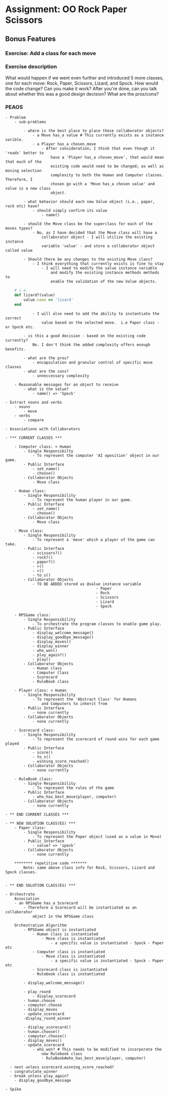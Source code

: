 # Assignment: OO Rock Paper Scissors

## Bonus Features
### Exercise: Add a class for each move

### Exercise description
What would happen if we went even further and introduced 5 more classes, one for each move: Rock, Paper, Scissors, Lizard, and Spock. How would the code change? Can you make it work? After you're done, can you talk about whether this was a good design decision? What are the pros/cons?


### PEAOS
	- Problem
		- sub-problems

			- where is the best place to place these collaborator objects?
				- a Move has_a value # This currently exists as a instance varible.
				- a Player has_a chosen_move
					- After consideration; I think that even though it 'reads' better to
						have a 'Player has_a chosen_move', that would mean that much of the
						existing code would need to be changed; as well as moving selection
						complexity to both the Human and Computer classes.  Therefore, I 
						chosen go with a 'Move has_a chosen value' and value is a new class
						object.

			- what behavior should each new Value object (i.e., paper, rock etc) have?
				- should simply confirm its value
					- name()

			- should the Move class be the superclass for each of the moves types?
				- No, as I have decided that the Move class will have a 
					collaborator object - I will utilize the existing instance
					variable 'value' - and store a collaborator object called value
								
			- Should there be any changes to the existing Move class?
				- I think everything that currently exists is fine to stay
					- I will need to modify the value instance variable
						and modify the existing instance methods methods to
						enable the validation of the new Value objects. 
	
```ruby 
	# i.e.	
	def lizard?(value)
		value.name == 'lizard'
	end

```					
				- I will also need to add the ability to instantiate the correct
					value based on the selected move.  i.e Paper class - or Spock etc.

			- is this a good decision - based on the existing code currently?
				No. I don't think the added complexity offers enough benefits.

			- what are the pros?
				- encapsulation and granular control of specific move classes
			- what are the cons?
				- unneccessary complexity

		- Reasonable messages for an object to receive
			- what is the value?
				- name() => 'Spock'

	- Extract nouns and verbs
		- nouns
			- move
		- verbs
			- compare
			
	- Associations with Collaborators

	- *** CURRENT CLASSES ***

		- Computer class: < Human
			- Single Responsibilty
				- To represent the computer 'AI oposition' object in our game.
			- Public Interface
				- set_name()
				- choose()		
			- Collaborator Objects
				- Move class

		- Human class:
			- Single Responsibility
				- To represent the human player in our game.
			- Public Interface
				- set_name()
				- choose()
			- Collaborator Objects
				- Move class

		- Move class:
			- Single Responsibility
				- To represent a 'move' which a player of the game can take.
			- Public Interface
				- scissors?()
				- rock?()
				- paper?()
				- >()
				- <()
				- to_s()
			- Collaborator Objects
				- TO BE ADDED stored as @value instance variable
											- Paper
											- Rock 
											- Scissors
											- Lizard
											- Spock 

		- RPSGame class:
			- Single Responsibility
				- To orchestrate the program classes to enable game play.
			- Public Interface
				- display_welcome_message()
				- display_goodbye_message()
				- display_moves()
				- display_winner
				- who_won()
				- play_again?()
				- play()
			- Collaborator Objects
				- Human class
				- Computer Class
				- Scorecard
				- RuleBook class

		- Player class: < Human
			- Single Responsibility
				- To represent the 'Abstract Class' for Humans 
					and Computers to inherit from
			- Public Interface
				- none currently
			- Collaborator Objects
				- none currently

		- Scorecard class:
			- Single Responsibility
				- To represent the scorecard of round wins for each game played
			- Public Interface
				- score()
				- to_s()
				- winning_score_reached()
			- Collaborator Objects
				- none currently		  			

		- RuleBook class:
			- Single Responsibility
				- To represent the rules of the game
			- Public Interface
				- who_has_best_move(player, computer)
			- Collaborator Objects
				- none currently	

	- ** END CURRENT CLASSES ***

	- ** NEW SOLUTION CLASS(ES) ***
		- Paper class:
			- Single Responsibility
				- To represent the Paper object (used as a value in Move)
			- Public Interface
				- value? => 'spock'
			- Collaborator Objects
				- none currently

		******** repetitive code ******* 
			Note: same above class info for Rock, Scissors, Lizard and Spock classes.


	- ** END SOLUTION CLASS(ES) ***

	- Orchestrate
		Association
		- an RPSGame has_a Scorecard
			- Therefore a Scorecard will be instantiated as an collaborator 
				object in the RPSGame class

		Orchestration Algorithm
			- RPSGame object is instantiated
				- Human class is instantiated
					- Move class is instantiated
						- a specific value is instantiated - Spock - Paper etc
				- Computer class is instantiated
					- Move class is instantiated	
						- a specific value is instantiated - Spock - Paper etc
				- Scorecard class is instantiated
				- Rulebook class is instantiated

			- display_welcome_message()

			- play_round
				- display_scorecard
    		- human.choose
    		- computer.choose
    		- display_moves
    		- update_scorecard
    		-display_round_winner
			
			- display_scorecard()
			- human.choose()
			- computer.choose()
			- display_moves()
			- update_scorecard
				- who_won? # This needs to be modified to incorporate the 
					new Rulebook class
					- RuleBook#who_has_best_move(player, computer)  

      - next unless scorecard.winning_score_reached?
      - congratulate_winner
      - break unless play_again?
   		- display_goodbye_message
	
	- Spike
















